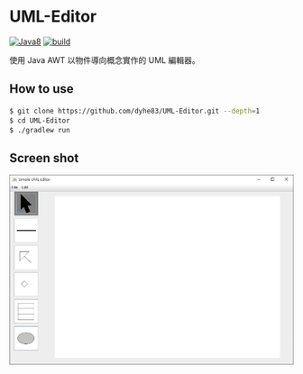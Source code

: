 # UML-Editor
[![Java8](https://img.shields.io/badge/Java-8.0-orange.svg?style=popout)](https://www.java.com)
[![build](https://travis-ci.org/dyhe83/UML-Editor.svg?branch=master)](https://travis-ci.org/dyhe83/UML-Editor)

使用 Java AWT 以物件導向概念實作的 UML 編輯器。

## How to use
```sh
$ git clone https://github.com/dyhe83/UML-Editor.git --depth=1
$ cd UML-Editor
$ ./gradlew run
```

## Screen shot
![](./docs/screen-shot.png)
